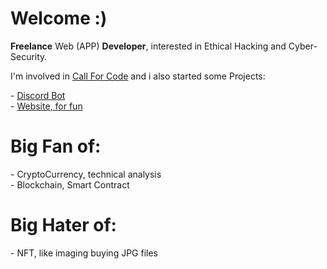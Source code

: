 <h1>Welcome :)</h1>

**Freelance** Web (APP) **Developer**, interested in Ethical Hacking and Cyber-Security.
<br>
<p>I'm involved in <a href="https://developer.ibm.com/callforcode/">Call For Code</a> and i also started some Projects:</p>
<p>
  - <a href="https://quirky-leakey-2dc0eb.netlify.app/">Discord Bot</a><br>
  - <a href="https://kidseater.com/">Website, for fun</a>
</p>
<p>
<h1>Big Fan of: </h1>
- CryptoCurrency, technical analysis <br>
- Blockchain, Smart Contract
</p>
<h1>Big Hater of: </h1>
<p>
- NFT, like imaging buying JPG files 
</p>


